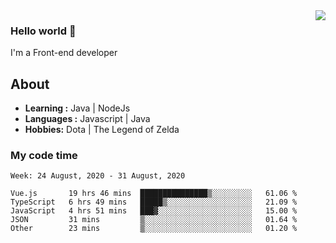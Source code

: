 <img align='right' src="https://github-readme-stats.vercel.app/api?username=jumodada&show_icons=true&theme=vue">

### Hello world 👋

I'm a Front-end developer 
    
## About
-  **Learning :** Java | NodeJs
-  **Languages :** Javascript | Java
-  **Hobbies:** Dota | The Legend of Zelda

### My code time

<!--START_SECTION:waka-->
```text
Week: 24 August, 2020 - 31 August, 2020

Vue.js       19 hrs 46 mins  ███████████████▒░░░░░░░░░   61.06 % 
TypeScript   6 hrs 49 mins   █████▒░░░░░░░░░░░░░░░░░░░   21.09 % 
JavaScript   4 hrs 51 mins   ███▓░░░░░░░░░░░░░░░░░░░░░   15.00 % 
JSON         31 mins         ▒░░░░░░░░░░░░░░░░░░░░░░░░   01.64 % 
Other        23 mins         ▒░░░░░░░░░░░░░░░░░░░░░░░░   01.20 % 
```
<!--END_SECTION:waka-->
